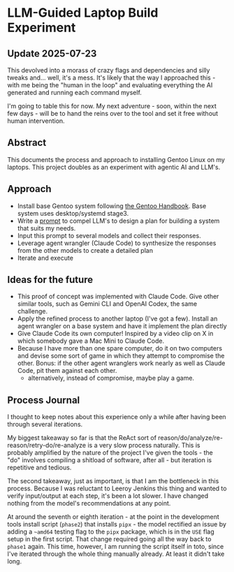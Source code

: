 # LLM-Guided Laptop Build Experiment

## Update 2025-07-23

This devolved into a morass of crazy flags and dependencies and silly tweaks and... well, it's a mess. It's likely that the way I approached this - with me being the "human in the loop" and evaluating everything the AI generated and running each command myself.  

I'm going to table this for now. My next adventure - soon, within the next few days - will be to hand the reins over to the tool and set it free without human intervention.

## Abstract

This documents the process and approach to installing Gentoo Linux on my laptops. This project doubles as an experiment with agentic AI and LLM's.  

## Approach

- Install base Gentoo system following [the Gentoo Handbook](https://wiki.gentoo.org/wiki/Handbook:AMD64). Base system uses desktop/systemd stage3.
- Write a [prompt](initial-llm-prompt.md) to compel LLM's to design a plan for building a system that suits my needs.
- Input this prompt to several models and collect their responses.
- Leverage agent wrangler (Claude Code) to synthesize the responses from the other models to create a detailed plan
- Iterate and execute

## Ideas for the future

- This proof of concept was implemented with Claude Code. Give other similar tools, such as Gemini CLI and OpenAI Codex, the same challenge.
- Apply the refined process to another laptop (I've got a few). Install an agent wrangler on a base system and have it implement the plan directly
- Give Claude Code its own computer! Inspired by a video clip on X in which somebody gave a Mac Mini to Claude Code.
- Because I have more than one spare computer, do it on two computers and devise some sort of game in which they attempt to compromise the other. Bonus: if the other agent wranglers work nearly as well as Claude Code, pit them against each other.
  - alternatively, instead of compromise, maybe play a game.

## Process Journal

I thought to keep notes about this experience only a while after having been through several iterations.  

My biggest takeaway so far is that the ReAct sort of reason/do/analyze/re-reason/retry-do/re-analyze is a very slow process naturally. This is probably amplified by the nature of the project I've given the tools - the "do" involves compiling a shitload of software, after all - but iteration is repetitive and tedious.  

The second takeaway, just as important, is that I am the bottleneck in this process. Because I was reluctant to Leeroy Jenkins this thing and wanted to verify input/output at each step, it's been a lot slower. I have changed nothing from the model's recommendations at any point.  

At around the seventh or eighth iteration - at the point in the development tools install script (`phase2`) that installs `pipx` - the model rectified an issue by adding a `~amd64` testing flag to the `pipx` package, which is in the `USE` flag setup in the first script. That change required going all the way back to `phase1` again. This time, however, I am running the script itself in toto, since I've iterated through the whole thing manually already. At least it didn't take long.